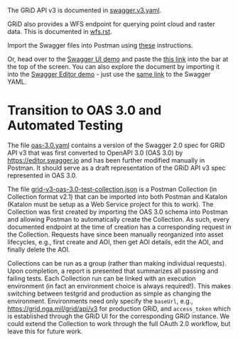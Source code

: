 The GRiD API v3 is documented in [swagger.v3.yaml](swagger.v3.yaml).

GRiD also provides a WFS endpoint for querying point cloud and raster data.
This is documented in [wfs.rst](wfs.rst).

Import the Swagger files into Postman using
[these](https://www.getpostman.com/docs/importing_swagger) instructions.

Or, head over to the [Swagger UI demo](http://petstore.swagger.io/) and paste
the [this
link](https://raw.githubusercontent.com/CRREL/GRiD-API/master/swagger.v3.yaml)
into the bar at the top of the screen. You can also explore the document by
importing it into the [Swagger Editor demo](http://editor.swagger.io/#/) - just
use the [same
link](https://raw.githubusercontent.com/CRREL/GRiD-API/master/swagger.v3.yaml)
to the Swagger YAML.

# Transition to OAS 3.0 and Automated Testing

The file [oas-3.0.yaml](oas-3.0.yaml) contains a version of the Swagger 2.0
spec for GRiD API v3 that was first converted to OpenAPI 3.0 (OAS 3.0) by
https://editor.swagger.io and has been further modified manually in Postman. It
should serve as a draft representation of the GRiD API v3 spec represented in
OAS 3.0.

The file
[grid-v3-oas-3.0-test-collection.json](grid-v3-oas-3.0-test-collection.json) is
a Postman Collection (in Collection format v2.1) that can be imported into both
Postman and Katalon (Katalon must be setup as a Web Service project for this to
work). The Collection was first created by importing the OAS 3.0 schema into
Postman and allowing Postman to automatically create the Collection. As such,
every documented endpoint at the time of creation has a corresponding request
in the Collection. Requests have since been manually reorganized into asset
lifecycles, e.g., first create and AOI, then get AOI details, edit the AOI, and
finally delete the AOI.

Collections can be run as a group (rather than making individual requests).
Upon completion, a report is presented that summarizes all passing and failing
tests. Each Collection run can be linked with an execution environment (in fact
an environment choice is always required!). This makes switching between
testgrid and production as simple as changing the environment. Environments
need only specify the `baseUrl`, e.g., https://grid.nga.mil/grid/api/v3 for
production GRiD, and `access_token` which is established through the GRiD UI
for the corresponding GRiD instance. We could extend the Collection to work
through the full OAuth 2.0 workflow, but leave this for future work.

